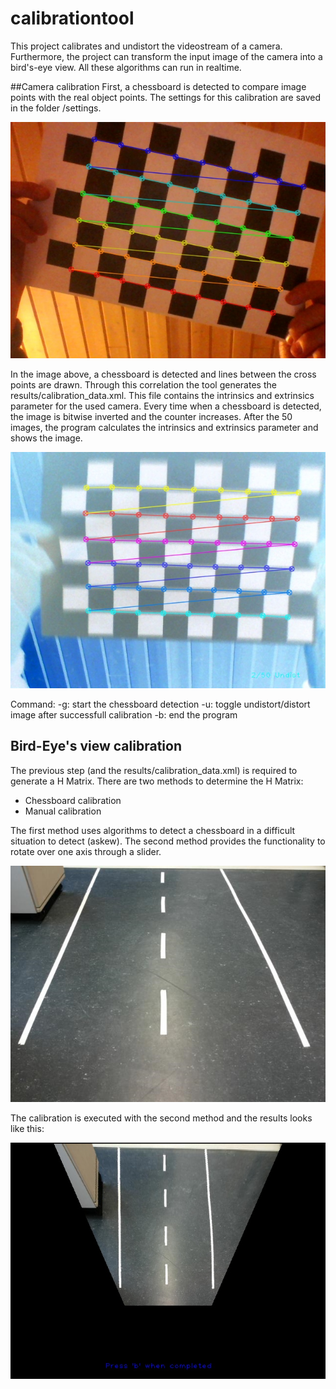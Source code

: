 # calibrationtool
This project calibrates and undistort the videostream of a camera.
Furthermore, the project can transform the input image of the camera into a bird's-eye view.
All these algorithms can run in realtime.

##Camera calibration
First, a chessboard is detected to compare image points with the real object points.
The settings for this calibration are saved in the folder /settings.

![Chessboard detection](examples/chessboard_detection.jpg)

In the image above, a chessboard is detected and lines between the cross points are drawn.
Through this correlation the tool generates the results/calibration_data.xml.
This file contains the intrinsics and extrinsics parameter for the used camera.
Every time when a chessboard is detected, the image is bitwise inverted and the counter increases.
After the 50 images, the program calculates the intrinsics and extrinsics parameter and shows the image.

![Chessboard detection with bitwise inverting](examples/chessboard_detection_bitwise.jpg)

Command:
-g: start the chessboard detection
-u: toggle undistort/distort image after successfull calibration
-b: end the program

## Bird-Eye's view calibration
The previous step (and the results/calibration_data.xml) is required to generate a H Matrix.
There are two methods to determine the H Matrix:
* Chessboard calibration
* Manual calibration

The first method uses algorithms to detect a chessboard in a difficult situation to detect (askew).
The second method provides the functionality to rotate over one axis through a slider.

![Input image of a lane](examples/input_image.JPG)

The calibration is executed with the second method and the results looks like this:

![Bird-Eye's view of the lane](examples/bird_eye_view.jpg)
